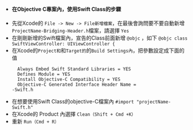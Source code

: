 * #### 在Objective C專案內，使用Swift Class的步驟
* 先從Xcode的 `File -> New -> File新增檔案`，在最後會詢問要不要自動新增`ProjectName-Bridging-Header.h`檔案，請選擇 `Yes`
* 在剛剛新增的Swift檔案內，宣告的Class前面新增 `@objc` ，如下
  `@objc class SwiftViewController: UIViewController {`
* 在Xcode的`Project和`和`Target的`的`Build Settings內`，把參數設定成下面的值
  ```
    Always Embed Swift Standard Libraries = YES
    Defines Module = YES
    Install Objective-C Compatibility = YES
    Objective-C Generated Interface Header Name = 
  -Swift.h
  ```
* 在想要使用Swift Class的objective-C檔案內 `#import "projectName-Swift.h"`
* 在Xcode的 Product 內選擇 `Clean（Shift + Cmd +K）`
* 重新 `Run（Cmd + R）`



